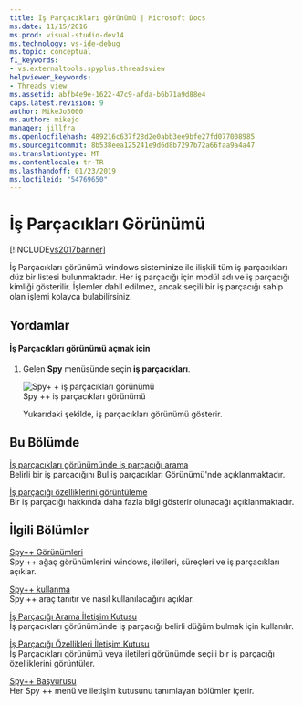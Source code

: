 ```yaml
---
title: İş Parçacıkları görünümü | Microsoft Docs
ms.date: 11/15/2016
ms.prod: visual-studio-dev14
ms.technology: vs-ide-debug
ms.topic: conceptual
f1_keywords:
- vs.externaltools.spyplus.threadsview
helpviewer_keywords:
- Threads view
ms.assetid: abfb4e9e-1622-47c9-afda-b6b71a9d88e4
caps.latest.revision: 9
author: MikeJo5000
ms.author: mikejo
manager: jillfra
ms.openlocfilehash: 489216c637f28d2e0abb3ee9bfe27fd077008985
ms.sourcegitcommit: 8b538eea125241e9d6d8b7297b72a66faa9a4a47
ms.translationtype: MT
ms.contentlocale: tr-TR
ms.lasthandoff: 01/23/2019
ms.locfileid: "54769650"
---
```

# <a name="threads-view"></a>İş Parçacıkları Görünümü
[!INCLUDE[vs2017banner](../includes/vs2017banner.md)]

İş Parçacıkları görünümü windows sisteminize ile ilişkili tüm iş parçacıkları düz bir listesi bulunmaktadır. Her iş parçacığı için modül adı ve iş parçacığı kimliği gösterilir. İşlemler dahil edilmez, ancak seçili bir iş parçacığı sahip olan işlemi kolayca bulabilirsiniz.  
  
## <a name="procedures"></a>Yordamlar  
  
#### <a name="to-open-the-threads-view"></a>İş Parçacıkları görünümü açmak için  
  
1. Gelen **Spy** menüsünde seçin **iş parçacıkları**.  
  
   ![Spy&#43; &#43; iş parçacıkları görünümü](../debugger/media/spy-threads.png "Spy ++ _Threads")  
   Spy ++ iş parçacıkları görünümü  
  
   Yukarıdaki şekilde, iş parçacıkları görünümü gösterir.  
  
## <a name="in-this-section"></a>Bu Bölümde  
 [İş parçacıkları görünümünde iş parçacığı arama](../debugger/how-to-search-for-a-thread-in-threads-view.md)  
 Belirli bir iş parçacığını Bul iş parçacıkları Görünümü'nde açıklanmaktadır.  
  
 [İş parçacığı özelliklerini görüntüleme](../debugger/how-to-display-thread-properties.md)  
 Bir iş parçacığı hakkında daha fazla bilgi gösterir olunacağı açıklanmaktadır.  
  
## <a name="related-sections"></a>İlgili Bölümler  
 [Spy++ Görünümleri](../debugger/spy-increment-views.md)  
 Spy ++ ağaç görünümlerini windows, iletileri, süreçleri ve iş parçacıkları açıklar.  
  
 [Spy++ kullanma](../debugger/using-spy-increment.md)  
 Spy ++ araç tanıtır ve nasıl kullanılacağını açıklar.  
  
 [İş Parçacığı Arama İletişim Kutusu](../debugger/thread-search-dialog-box.md)  
 İş parçacıkları görünümünde iş parçacığı belirli düğüm bulmak için kullanılır.  
  
 [İş Parçacığı Özellikleri İletişim Kutusu](../debugger/message-properties-dialog-box.md)  
 İş Parçacıkları görünümü veya iletileri görünümde seçili bir iş parçacığı özelliklerini görüntüler.  
  
 [Spy++ Başvurusu](../debugger/spy-increment-reference.md)  
 Her Spy ++ menü ve iletişim kutusunu tanımlayan bölümler içerir.
